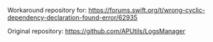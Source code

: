 Workaround repository for: https://forums.swift.org/t/wrong-cyclic-dependency-declaration-found-error/62935

Original repository: https://github.com/APUtils/LogsManager
